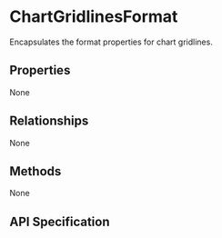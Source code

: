 # ChartGridlinesFormat

Encapsulates the format properties for chart gridlines.

## Properties
None

## Relationships
None

## Methods
None


## API Specification

